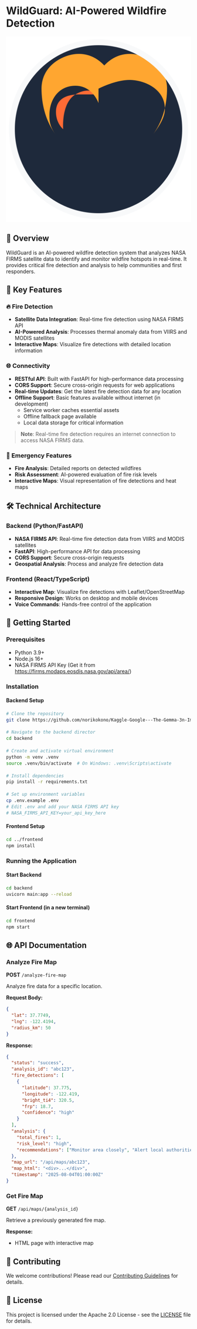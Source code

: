 # WildGuard: AI-Powered Wildfire Detection

![WildGuard Logo](https://github.com/norikokono/Kaggle-Google---The-Gemma-3n-Impact-Challenge/blob/main/frontend/public/logo.svg)

## 🚀 Overview
WildGuard is an AI-powered wildfire detection system that analyzes NASA FIRMS satellite data to identify and monitor wildfire hotspots in real-time. It provides critical fire detection and analysis to help communities and first responders.

## 🌟 Key Features

### 🔥 Fire Detection
- **Satellite Data Integration**: Real-time fire detection using NASA FIRMS API
- **AI-Powered Analysis**: Processes thermal anomaly data from VIIRS and MODIS satellites
- **Interactive Maps**: Visualize fire detections with detailed location information

### 🌐 Connectivity
- **RESTful API**: Built with FastAPI for high-performance data processing
- **CORS Support**: Secure cross-origin requests for web applications
- **Real-time Updates**: Get the latest fire detection data for any location
- **Offline Support**: Basic features available without internet (in development)
  - Service worker caches essential assets
  - Offline fallback page available
  - Local data storage for critical information

> **Note**: Real-time fire detection requires an internet connection to access NASA FIRMS data.

### 🚨 Emergency Features
- **Fire Analysis**: Detailed reports on detected wildfires
- **Risk Assessment**: AI-powered evaluation of fire risk levels
- **Interactive Maps**: Visual representation of fire detections and heat maps

## 🛠️ Technical Architecture

### Backend (Python/FastAPI)
- **NASA FIRMS API**: Real-time fire detection data from VIIRS and MODIS satellites
- **FastAPI**: High-performance API for data processing
- **CORS Support**: Secure cross-origin requests
- **Geospatial Analysis**: Process and analyze fire detection data

### Frontend (React/TypeScript)
- **Interactive Map**: Visualize fire detections with Leaflet/OpenStreetMap
- **Responsive Design**: Works on desktop and mobile devices
- **Voice Commands**: Hands-free control of the application

## 🚀 Getting Started

### Prerequisites
- Python 3.9+
- Node.js 16+
- NASA FIRMS API Key (Get it from https://firms.modaps.eosdis.nasa.gov/api/area/)

### Installation

#### Backend Setup
```bash
# Clone the repository
git clone https://github.com/norikokono/Kaggle-Google---The-Gemma-3n-Impact-Challenge.git

# Navigate to the backend director
cd backend

# Create and activate virtual environment
python -m venv .venv
source .venv/bin/activate  # On Windows: .venv\Scripts\activate

# Install dependencies
pip install -r requirements.txt

# Set up environment variables
cp .env.example .env
# Edit .env and add your NASA FIRMS API key
# NASA_FIRMS_API_KEY=your_api_key_here
```

#### Frontend Setup
```bash
cd ../frontend
npm install
```

### Running the Application

#### Start Backend
```bash
cd backend
uvicorn main:app --reload
```

#### Start Frontend (in a new terminal)
```bash
cd frontend
npm start
```

## 🌐 API Documentation

### Analyze Fire Map

**POST** `/analyze-fire-map`

Analyze fire data for a specific location.

**Request Body:**
```json
{
  "lat": 37.7749,
  "lng": -122.4194,
  "radius_km": 50
}
```

**Response:**
```json
{
  "status": "success",
  "analysis_id": "abc123",
  "fire_detections": [
    {
      "latitude": 37.775,
      "longitude": -122.419,
      "bright_ti4": 320.5,
      "frp": 18.7,
      "confidence": "high"
    }
  ],
  "analysis": {
    "total_fires": 1,
    "risk_level": "high",
    "recommendations": ["Monitor area closely", "Alert local authorities"]
  },
  "map_url": "/api/maps/abc123",
  "map_html": "<div>...</div>",
  "timestamp": "2025-08-04T01:00:00Z"
}
```

### Get Fire Map

**GET** `/api/maps/{analysis_id}`

Retrieve a previously generated fire map.

**Response:**
- HTML page with interactive map

## 🤝 Contributing
We welcome contributions! Please read our [Contributing Guidelines](CONTRIBUTING.md) for details.

## 📄 License
This project is licensed under the Apache 2.0 License - see the [LICENSE](LICENSE) file for details.
